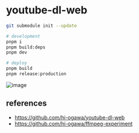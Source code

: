 # youtube-dl-web

```sh
git submodule init --update

# development
pnpm i
pnpm build:deps
pnpm dev

# deploy
pnpm build
pnpm release:production
```

![image](https://user-images.githubusercontent.com/4232207/200108858-a16a39dc-aeb0-4008-a805-af945205272c.png)

## references

- https://github.com/hi-ogawa/youtube-dl-web
- https://github.com/hi-ogawa/ffmpeg-experiment
